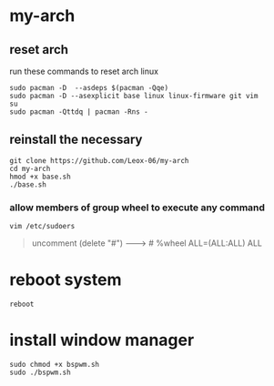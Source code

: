 # my-arch

## reset arch

run these commands to reset arch linux

```console
sudo pacman -D  --asdeps $(pacman -Qqe)
sudo pacman -D --asexplicit base linux linux-firmware git vim
su
sudo pacman -Qttdq | pacman -Rns - 
```

## reinstall the necessary

```console
git clone https://github.com/Leox-06/my-arch
cd my-arch
hmod +x base.sh
./base.sh
```

### allow members of group wheel to execute any command

```console
vim /etc/sudoers
```

> uncomment (delete "#") ---> # %wheel ALL=(ALL:ALL) ALL

# reboot system

```console
reboot
```


# install window manager

```console
sudo chmod +x bspwm.sh
sudo ./bspwm.sh
```
